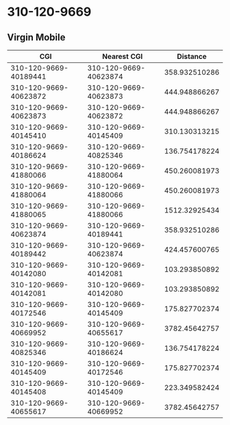 # 310-120-9669
## Virgin Mobile


| CGI | Nearest CGI | Distance |
|-----|-------------|----------|
| 310-120-9669-40189441 | 310-120-9669-40623874 | 358.932510286 |
| 310-120-9669-40623872 | 310-120-9669-40623873 | 444.948866267 |
| 310-120-9669-40623873 | 310-120-9669-40623872 | 444.948866267 |
| 310-120-9669-40145410 | 310-120-9669-40145409 | 310.130313215 |
| 310-120-9669-40186624 | 310-120-9669-40825346 | 136.754178224 |
| 310-120-9669-41880066 | 310-120-9669-41880064 | 450.260081973 |
| 310-120-9669-41880064 | 310-120-9669-41880066 | 450.260081973 |
| 310-120-9669-41880065 | 310-120-9669-41880066 | 1512.32925434 |
| 310-120-9669-40623874 | 310-120-9669-40189441 | 358.932510286 |
| 310-120-9669-40189442 | 310-120-9669-40623874 | 424.457600765 |
| 310-120-9669-40142080 | 310-120-9669-40142081 | 103.293850892 |
| 310-120-9669-40142081 | 310-120-9669-40142080 | 103.293850892 |
| 310-120-9669-40172546 | 310-120-9669-40145409 | 175.827702374 |
| 310-120-9669-40669952 | 310-120-9669-40655617 | 3782.45642757 |
| 310-120-9669-40825346 | 310-120-9669-40186624 | 136.754178224 |
| 310-120-9669-40145409 | 310-120-9669-40172546 | 175.827702374 |
| 310-120-9669-40145408 | 310-120-9669-40145409 | 223.349582424 |
| 310-120-9669-40655617 | 310-120-9669-40669952 | 3782.45642757 |
